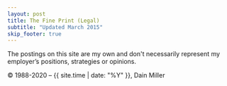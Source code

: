 ```yaml
---
layout: post
title: The Fine Print (Legal)
subtitle: "Updated March 2015"
skip_footer: true
---
```


The postings on this site are my own and don't necessarily represent my 
  employer’s positions, strategies or opinions.

&copy; 1988-2020 &ndash; {{ site.time | date: "%Y" }}, Dain Miller
